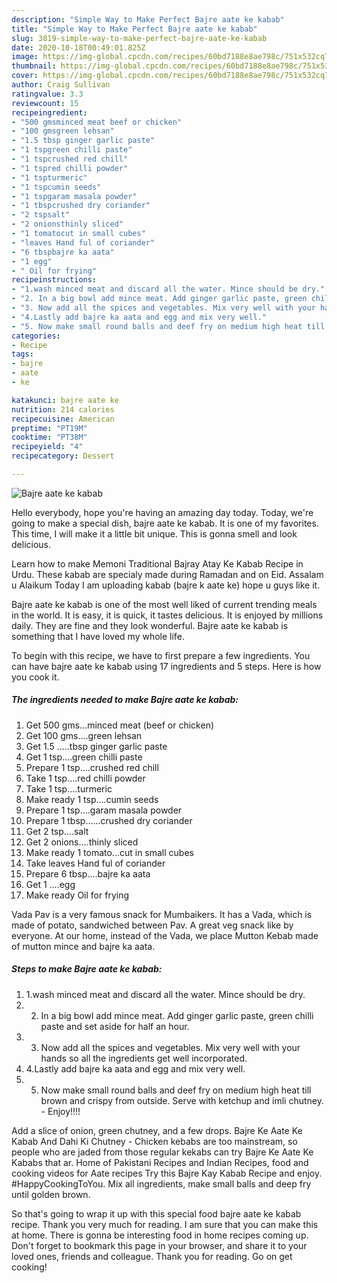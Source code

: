 ```yaml
---
description: "Simple Way to Make Perfect Bajre aate ke kabab"
title: "Simple Way to Make Perfect Bajre aate ke kabab"
slug: 3819-simple-way-to-make-perfect-bajre-aate-ke-kabab
date: 2020-10-18T00:49:01.825Z
image: https://img-global.cpcdn.com/recipes/60bd7188e8ae798c/751x532cq70/bajre-aate-ke-kabab-recipe-main-photo.jpg
thumbnail: https://img-global.cpcdn.com/recipes/60bd7188e8ae798c/751x532cq70/bajre-aate-ke-kabab-recipe-main-photo.jpg
cover: https://img-global.cpcdn.com/recipes/60bd7188e8ae798c/751x532cq70/bajre-aate-ke-kabab-recipe-main-photo.jpg
author: Craig Sullivan
ratingvalue: 3.3
reviewcount: 15
recipeingredient:
- "500 gmsminced meat beef or chicken"
- "100 gmsgreen lehsan"
- "1.5 tbsp ginger garlic paste"
- "1 tspgreen chilli paste"
- "1 tspcrushed red chill"
- "1 tspred chilli powder"
- "1 tspturmeric"
- "1 tspcumin seeds"
- "1 tspgaram masala powder"
- "1 tbspcrushed dry coriander"
- "2 tspsalt"
- "2 onionsthinly sliced"
- "1 tomatocut in small cubes"
- "leaves Hand ful of coriander"
- "6 tbspbajre ka aata"
- "1 egg"
- " Oil for frying"
recipeinstructions:
- "1.wash minced meat and discard all the water. Mince should be dry."
- "2. In a big bowl add mince meat. Add ginger garlic paste, green chilli paste and set aside for half an hour."
- "3. Now add all the spices and vegetables. Mix very well with your hands so all the ingredients get well incorporated."
- "4.Lastly add bajre ka aata and egg and mix very well."
- "5. Now make small round balls and deef fry on medium high heat till brown and crispy from outside. Serve with ketchup and imli chutney. Enjoy!!!!"
categories:
- Recipe
tags:
- bajre
- aate
- ke

katakunci: bajre aate ke 
nutrition: 214 calories
recipecuisine: American
preptime: "PT19M"
cooktime: "PT38M"
recipeyield: "4"
recipecategory: Dessert

---
```



![Bajre aate ke kabab](https://img-global.cpcdn.com/recipes/60bd7188e8ae798c/751x532cq70/bajre-aate-ke-kabab-recipe-main-photo.jpg)

Hello everybody, hope you're having an amazing day today. Today, we're going to make a special dish, bajre aate ke kabab. It is one of my favorites. This time, I will make it a little bit unique. This is gonna smell and look delicious.

Learn how to make Memoni Traditional Bajray Atay Ke Kabab Recipe in Urdu. These kabab are specialy made during Ramadan and on Eid. Assalam u Alaikum Today I am uploading kabab (bajre k aate ke) hope u guys like it.

Bajre aate ke kabab is one of the most well liked of current trending meals in the world. It is easy, it is quick, it tastes delicious. It is enjoyed by millions daily. They are fine and they look wonderful. Bajre aate ke kabab is something that I have loved my whole life.


To begin with this recipe, we have to first prepare a few ingredients. You can have bajre aate ke kabab using 17 ingredients and 5 steps. Here is how you cook it.

<!--inarticleads1-->

##### The ingredients needed to make Bajre aate ke kabab:

1. Get 500 gms...minced meat (beef or chicken)
1. Get 100 gms....green lehsan
1. Get 1.5 .....tbsp ginger garlic paste
1. Get 1 tsp....green chilli paste
1. Prepare 1 tsp....crushed red chill
1. Take 1 tsp....red chilli powder
1. Take 1 tsp....turmeric
1. Make ready 1 tsp....cumin seeds
1. Prepare 1 tsp....garam masala powder
1. Prepare 1 tbsp......crushed dry coriander
1. Get 2 tsp....salt
1. Get 2 onions....thinly sliced
1. Make ready 1 tomato...cut in small cubes
1. Take leaves Hand ful of coriander
1. Prepare 6 tbsp....bajre ka aata
1. Get 1 ....egg
1. Make ready  Oil for frying


Vada Pav is a very famous snack for Mumbaikers. It has a Vada, which is made of potato, sandwiched between Pav. A great veg snack like by everyone. At our home, instead of the Vada, we place Mutton Kebab made of mutton mince and bajre ka aata. 

<!--inarticleads2-->

##### Steps to make Bajre aate ke kabab:

1. 1.wash minced meat and discard all the water. Mince should be dry.
1. 2. In a big bowl add mince meat. Add ginger garlic paste, green chilli paste and set aside for half an hour.
1. 3. Now add all the spices and vegetables. Mix very well with your hands so all the ingredients get well incorporated.
1. 4.Lastly add bajre ka aata and egg and mix very well.
1. 5. Now make small round balls and deef fry on medium high heat till brown and crispy from outside. Serve with ketchup and imli chutney. - Enjoy!!!!


Add a slice of onion, green chutney, and a few drops. Bajre Ke Aate Ke Kabab And Dahi Ki Chutney - Chicken kebabs are too mainstream, so people who are jaded from those regular kekabs can try Bajre Ke Aate Ke Kababs that ar. Home of Pakistani Recipes and Indian Recipes, food and cooking videos for Aate recipes Try this Bajre Kay Kabab Recipe and enjoy. #HappyCookingToYou. Mix all ingredients, make small balls and deep fry until golden brown. 

So that's going to wrap it up with this special food bajre aate ke kabab recipe. Thank you very much for reading. I am sure that you can make this at home. There is gonna be interesting food in home recipes coming up. Don't forget to bookmark this page in your browser, and share it to your loved ones, friends and colleague. Thank you for reading. Go on get cooking!
